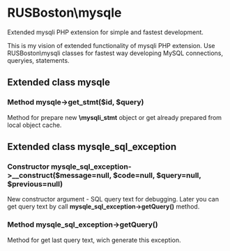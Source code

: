 # RUSBoston\mysqle
Extended mysqli PHP extension for simple and fastest development.

This is my vision of extended functionality of mysqli PHP extension.
Use RUSBoston\mysqli classes for fastest way developing MySQL connections, queryies, statements.

## Extended class mysqle
### Method mysqle->get_stmt($id, $query)
Method for prepare new **\mysqli_stmt** object or get already prepared from local object cache.



## Extended class mysqle_sql_exception
### Constructor mysqle_sql_exception->__construct($message=null, $code=null, $query=null, $previous=null)
New constructor argument - SQL query text for debugging. Later you can get query text by call **mysqle_sql_exception->getQuery()** method.

### Method mysqle_sql_exception->getQuery()
Method for get last query text, wich generate this exception.
